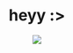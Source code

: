 <div align="center">
     <h1>heyy :></h1>
     <a href="https://github.com/4ly-a"><img align="center" src="https://i.pinimg.com/originals/39/b2/89/39b289eca8b58a99b29423a4078504fe.gif"/></a>
</div>
<!--
<h3 align="left">  
     I am a student in the IT area, with a great focus on the front end, and on design, always looking to improve my skills, learn new frameworks and technologies, currently I am focusing on React js and SASS. 
</h3>

<br/>

<a target="blank" href="https://www.linkedin.com/in/4lysson/" /> 
     <img margin="10px" width="40px" src="https://image.flaticon.com/icons/png/512/61/61109.png" /> 
     
</a>

<a target="blank" href="https://www.instagram.com/4lysson_a" /> 
     <img margin="10px" width="40px" src="https://www.flaticon.com/svg/vstatic/svg/87/87390.svg?token=exp=1611684295~hmac=74b1945e805010ec3cfee214439169c3" /> 
</a>

<br/>

<p align="left">
     <img src="https://github-readme-stats.vercel.app/api/top-langs/?username=4ly-a&layout=compact&theme=tokyonight"/>
    <br/> <br/>
</p>
-->
